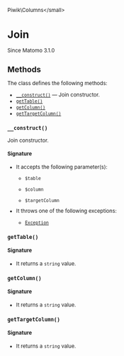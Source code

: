 <small>Piwik\Columns\</small>

Join
====

Since Matomo 3.1.0

Methods
-------

The class defines the following methods:

- [`__construct()`](#__construct) &mdash; Join constructor.
- [`getTable()`](#gettable)
- [`getColumn()`](#getcolumn)
- [`getTargetColumn()`](#gettargetcolumn)

<a name="__construct" id="__construct"></a>
<a name="__construct" id="__construct"></a>
### `__construct()`

Join constructor.

#### Signature

-  It accepts the following parameter(s):
    - `$table`
      
    - `$column`
      
    - `$targetColumn`
      
- It throws one of the following exceptions:
    - [`Exception`](http://php.net/class.Exception)

<a name="gettable" id="gettable"></a>
<a name="getTable" id="getTable"></a>
### `getTable()`

#### Signature

- It returns a `string` value.

<a name="getcolumn" id="getcolumn"></a>
<a name="getColumn" id="getColumn"></a>
### `getColumn()`

#### Signature

- It returns a `string` value.

<a name="gettargetcolumn" id="gettargetcolumn"></a>
<a name="getTargetColumn" id="getTargetColumn"></a>
### `getTargetColumn()`

#### Signature

- It returns a `string` value.

